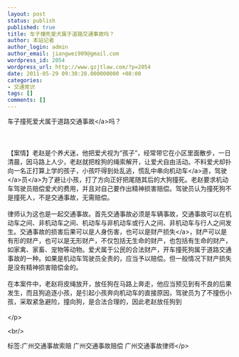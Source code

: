 ```yaml
---
layout: post
status: publish
published: true
title: 车子撞死爱犬属于道路交通事故吗？
author: 本站记者
author_login: admin
author_email: jiangwei909@gmail.com
wordpress_id: 2054
wordpress_url: http://www.gzjtlaw.com/?p=2054
date: 2011-05-29 09:30:28.000000000 +08:00
categories:
- 交通常识
tags: []
comments: []
---
```

<p>车子撞死爱犬属于道路<a>交通事故<&#47;a>吗？<br><br><br><br> 【案情】老赵是个养犬迷，他把爱犬视为&ldquo;孩子&rdquo;，经常带它在小区里面散步，一日清晨，因马路上人少，老赵就把栓狗的绳索解开，让爱犬自由活动。不料爱犬却扑向一名正打算上学的孩子，小孩吓得到处乱逃，慌乱中串向<a>机动车<&#47;a>道，<a><a>驾驶<&#47;a>员<&#47;a>为了避让小孩，打了方向正好把尾随其后的大狗撞死。老赵要求机动车驾驶员赔偿爱犬的费用，并且对自己要作出精神损害赔偿。驾驶员认为撞死狗不是撞死人，不是交通事故，无需赔偿。<br><br> 律师认为这也是一起交通事故。首先交通事故必须是车辆事故，交通事故可以在机动车之间、非机动车之间、机动车与非机动车或行人之间、非机动车与行人之间发生。交通事故的损害后果可以是人身伤害，也可以是<a>财产损失<&#47;a>，财产可以是有形的财产，也可以是无形财产，不仅包括无生命的财产，也包括有生命的财产，如家禽、家畜、宠物等动物。爱犬属于公民的合法财产，开车撞死狗属于道路交通事故的一种。如果是机动车驾驶员全责的，应当予以赔偿。但一般情况下财产损失是没有精神损害赔偿金的。<br><br> 在本案件中，老赵将皮绳放开，放任狗在马路上奔走，他应当预见到有不良的后果发生，而且狗追逐小孩，是引起小孩奔向机动车的直接原因，驾驶员为了不撞伤小孩，采取紧急避险，撞向狗，是合法合理的，因此老赵放任狗到<br><br><&#47;p><br&#47;><p>标签:广州交通事故索赔 广州交通事故赔偿 广州交通事故律师<&#47;p>
